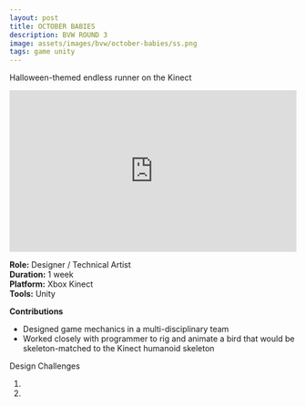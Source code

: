 ```yaml
---
layout: post
title: OCTOBER BABIES
description: BVW ROUND 3
image: assets/images/bvw/october-babies/ss.png
tags: game unity
---
```


Halloween-themed endless runner on the Kinect

<style>.embed-container { position: relative; padding-bottom: 56.25%; height: 0; overflow: hidden; max-width: 100%; } .embed-container iframe, .embed-container object, .embed-container embed { position: absolute; top: 0; left: 0; width: 100%; height: 100%; }</style><div class='embed-container'><iframe src='https://www.youtube.com/embed//iImD2Ii7xjM' frameborder='0' allowfullscreen></iframe></div>

<p>
<b>Role:</b> Designer / Technical Artist<br>
<b>Duration:</b> 1 week<br>
<b>Platform:</b> Xbox Kinect <br>
<b>Tools:</b> Unity<br>
</p>

<p>
<b>Contributions</b><br>

- Designed game mechanics in a multi-disciplinary team
- Worked closely with programmer to rig and animate a bird that would be skeleton-matched to the Kinect humanoid skeleton


</p>


Design Challenges

1.
2.
